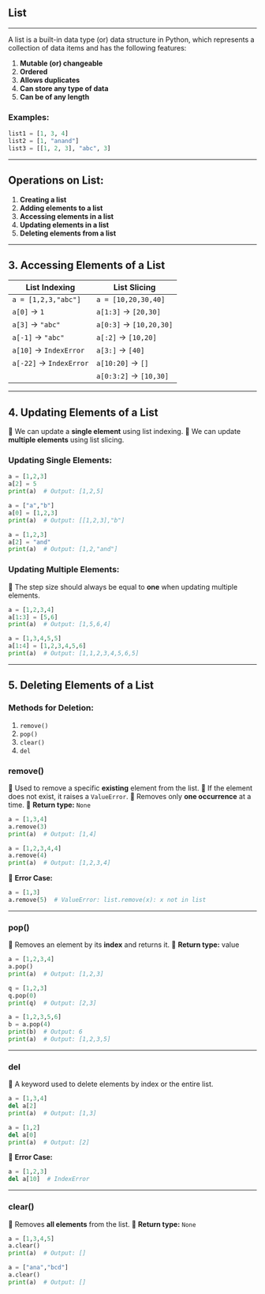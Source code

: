 ## **List**
------
A list is a built-in data type (or) data structure in Python, which represents a collection of data items and has the following features:

1. **Mutable (or) changeable**
2. **Ordered**
3. **Allows duplicates**
4. **Can store any type of data**
5. **Can be of any length**

### **Examples:**
```python
list1 = [1, 3, 4]
list2 = [1, "anand"]
list3 = [[1, 2, 3], "abc", 3]
```

---

## **Operations on List:**
1. **Creating a list**
2. **Adding elements to a list**
3. **Accessing elements in a list**
4. **Updating elements in a list**
5. **Deleting elements from a list**

---

## **3. Accessing Elements of a List**

| **List Indexing**      | **List Slicing**      |
|----------------------|---------------------|
| `a = [1,2,3,"abc"]` | `a = [10,20,30,40]` |
| `a[0]` → `1`        | `a[1:3]` → `[20,30]` |
| `a[3]` → `"abc"`    | `a[0:3]` → `[10,20,30]` |
| `a[-1]` → `"abc"`   | `a[:2]` → `[10,20]` |
| `a[10]` → `IndexError` | `a[3:]` → `[40]` |
| `a[-22]` → `IndexError` | `a[10:20]` → `[]` |
|                      | `a[0:3:2]` → `[10,30]` |

---

## **4. Updating Elements of a List**
🔹 We can update a **single element** using list indexing.
🔹 We can update **multiple elements** using list slicing.

### **Updating Single Elements:**
```python
a = [1,2,3]
a[2] = 5
print(a)  # Output: [1,2,5]
```
```python
a = ["a","b"]
a[0] = [1,2,3]
print(a)  # Output: [[1,2,3],"b"]
```
```python
a = [1,2,3]
a[2] = "and"
print(a)  # Output: [1,2,"and"]
```

### **Updating Multiple Elements:**
🔹 The step size should always be equal to **one** when updating multiple elements.
```python
a = [1,2,3,4]
a[1:3] = [5,6]
print(a)  # Output: [1,5,6,4]
```
```python
a = [1,3,4,5,5]
a[1:4] = [1,2,3,4,5,6]
print(a)  # Output: [1,1,2,3,4,5,6,5]
```

---

## **5. Deleting Elements of a List**

### **Methods for Deletion:**
1. `remove()`
2. `pop()`
3. `clear()`
4. `del`

### **remove()**
🔹 Used to remove a specific **existing** element from the list.
🔹 If the element does not exist, it raises a `ValueError`.
🔹 Removes only **one occurrence** at a time.
🔹 **Return type:** `None`

```python
a = [1,3,4]
a.remove(3)
print(a)  # Output: [1,4]
```
```python
a = [1,2,3,4,4]
a.remove(4)
print(a)  # Output: [1,2,3,4]
```
🚫 **Error Case:**
```python
a = [1,3]
a.remove(5)  # ValueError: list.remove(x): x not in list
```

---

### **pop()**
🔹 Removes an element by its **index** and returns it.
🔹 **Return type:** value

```python
a = [1,2,3,4]
a.pop()
print(a)  # Output: [1,2,3]
```
```python
q = [1,2,3]
q.pop(0)
print(q)  # Output: [2,3]
```
```python
a = [1,2,3,5,6]
b = a.pop(4)
print(b)  # Output: 6
print(a)  # Output: [1,2,3,5]
```

---

### **del**
🔹 A keyword used to delete elements by index or the entire list.

```python
a = [1,3,4]
del a[2]
print(a)  # Output: [1,3]
```
```python
a = [1,2]
del a[0]
print(a)  # Output: [2]
```
🚫 **Error Case:**
```python
a = [1,2,3]
del a[10]  # IndexError
```

---

### **clear()**
🔹 Removes **all elements** from the list.
🔹 **Return type:** `None`

```python
a = [1,3,4,5]
a.clear()
print(a)  # Output: []
```
```python
a = ["ana","bcd"]
a.clear()
print(a)  # Output: []
```

